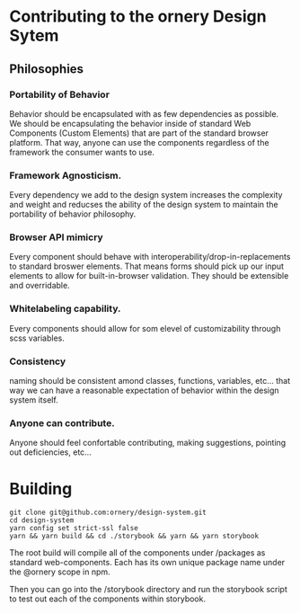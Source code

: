 # Contributing to the ornery Design Sytem

## Philosophies
### Portability of Behavior
Behavior should be encapsulated with as few dependencies as possible. We should be encapsulating the behavior inside of standard Web Components (Custom Elements) that are part of the standard browser platform. That way, anyone can use the components regardless of the framework the consumer wants to use.

### Framework Agnosticism.
Every dependency we add to the design system increases the complexity and weight and reducses the ability of the design system to maintain the portability of behavior philosophy.

### Browser API mimicry
Every component should behave with interoperability/drop-in-replacements to standard broswer elements. That means forms should pick up our input elements to allow for built-in-browser validation. They should be extensible and overridable.

### Whitelabeling capability.
Every components should allow for som elevel of customizability through scss variables.

### Consistency 
naming should be consistent amond classes, functions, variables, etc... that way we can have a reasonable expectation of behavior within the design system itself.

### Anyone can contribute.
Anyone should feel confortable contributing, making suggestions, pointing out deficiencies, etc...

# Building
```
git clone git@github.com:ornery/design-system.git
cd design-system
yarn config set strict-ssl false
yarn && yarn build && cd ./storybook && yarn && yarn storybook
```
The root build will compile all of the components under /packages as standard web-components. Each has its own unique package name under the @ornery scope in npm.

Then you can go into the /storybook directory and run the storybook script to test out each of the components within storybook.

